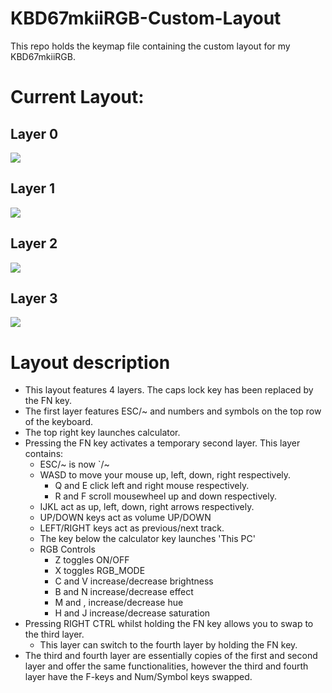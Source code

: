 # KBD67mkiiRGB-Custom-Layout
This repo holds the keymap file containing the custom layout for my KBD67mkiiRGB.

# Current Layout:

## Layer 0

![](https://i.imgur.com/9U9PaTw.png)

## Layer 1

![](https://i.imgur.com/rqqjiyn.png)

## Layer 2

![](https://i.imgur.com/A7YkrTF.png)

## Layer 3

![](https://i.imgur.com/sxJ1ocF.png)

# Layout description

* This layout features 4 layers. The caps lock key has been replaced by the FN key.
* The first layer features ESC/~ and numbers and symbols on the top row of the keyboard.
* The top right key launches calculator.
* Pressing the FN key activates a temporary second layer. This layer contains:
	* ESC/~ is now `/~
	* WASD to move your mouse up, left, down, right respectively.
		* Q and E click left and right mouse respectively.
		* R and F scroll mousewheel up and down respectively.
	* IJKL act as up, left, down, right arrows respectively.
	* UP/DOWN keys act as volume UP/DOWN
	* LEFT/RIGHT keys act as previous/next track.
	* The key below the calculator key launches 'This PC'
	* RGB Controls
		* Z toggles ON/OFF
		* X toggles RGB_MODE
		* C and V increase/decrease brightness
		* B and N increase/decrease effect
		* M and , increase/decrease hue
		* H and J increase/decrease saturation
* Pressing RIGHT CTRL whilst holding the FN key allows you to swap to the third layer.
	* This layer can switch to the fourth layer by holding the FN key.
* The third and fourth layer are essentially copies of the first and second layer and offer the same functionalities, however the third and fourth layer have the F-keys and Num/Symbol keys swapped.
